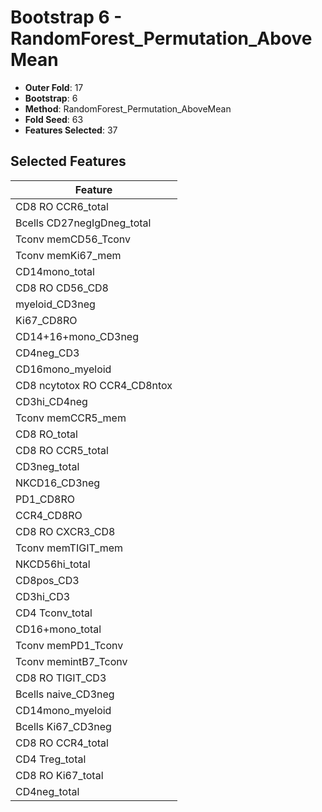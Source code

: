 # Bootstrap 6 - RandomForest_Permutation_AboveMean

- **Outer Fold**: 17
- **Bootstrap**: 6
- **Method**: RandomForest_Permutation_AboveMean
- **Fold Seed**: 63
- **Features Selected**: 37

## Selected Features

| Feature |
|---------|
| CD8 RO CCR6_total |
| Bcells CD27negIgDneg_total |
| Tconv memCD56_Tconv |
| Tconv memKi67_mem |
| CD14mono_total |
| CD8 RO CD56_CD8 |
| myeloid_CD3neg |
| Ki67_CD8RO |
| CD14+16+mono_CD3neg |
| CD4neg_CD3 |
| CD16mono_myeloid |
| CD8 ncytotox RO CCR4_CD8ntox |
| CD3hi_CD4neg |
| Tconv memCCR5_mem |
| CD8 RO_total |
| CD8 RO CCR5_total |
| CD3neg_total |
| NKCD16_CD3neg |
| PD1_CD8RO |
| CCR4_CD8RO |
| CD8 RO CXCR3_CD8 |
| Tconv memTIGIT_mem |
| NKCD56hi_total |
| CD8pos_CD3 |
| CD3hi_CD3 |
| CD4 Tconv_total |
| CD16+mono_total |
| Tconv memPD1_Tconv |
| Tconv memintB7_Tconv |
| CD8 RO TIGIT_CD3 |
| Bcells naive_CD3neg |
| CD14mono_myeloid |
| Bcells Ki67_CD3neg |
| CD8 RO CCR4_total |
| CD4 Treg_total |
| CD8 RO Ki67_total |
| CD4neg_total |
